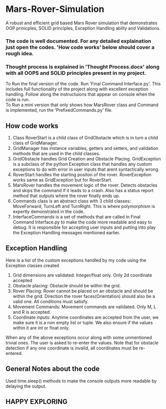 # Mars-Rover-Simulation
A robust and efficient grid based Mars Rover simulation that demonstrates OOP prinicples, SOLID principles, Exception Handling abilty and Validations.

### The code is well documented. For any detailed explaination just open the codes. 'How code works' below should cover a rough idea.
### Thought process is explained in 'Thought Process.docx' along with all OOPS and SOLID principles present in my project.  
  
To Run the final version of the code. Run 'Final Command Interface.py'. This includes full functionality of the project along with excellent exception handling. Follow along the instructuions that appear on console when the code is run.  
To Run a mini version that only shows how MarsRover class and Command is implemented, run the 'PrefixedCommands.py' file.  

## How code works  
1) Class RoverStart is a child class of GridObstacle which is in turn a child class of GridManager.
2) GridManager has instance variables, getters and setters, and validation methods that are used in the child classes.  
3) GridObstacle handles Grid Creation and Obstacle Placing. GridException is a subclass of the python Exception class that handles any custom exceptions to do with error in user inputs that arent syntactically wrong.
4) RoverStart handles the starting positon of the rover. RoverException works same as GridException but for RoverStart.  
5) MarsRover handles the movement logic of the rover. Detects obstacles and skips the command if it leads to a crash. Also has a status report method that outputs where the rover finally ends up.
6) Commands class is an abstract class with 3 child classes: MoveForward, TurnLeft and TurnRight. This is where polymorphism is expertly demonstrated in the code.
7) InterfaceCommands is a set of methods that are called in Final Command Interface.py to make the code more readable and easy to debug. It is responsible for accepting user inputs and putting into play the Exception Handling messages mentioned earlier.  


## Exception Handling  
Here is a list of the custom exceptions handled by my code using the Exception classes created  
  
1) Grid dimensions are validated: Integer/float only. Only 2d coordinate accepted  
2) Obstacle placing: Obstacle should be within the grid.  
3) Rover Placing: Rover cannot be placed on an obstacle and should be within the grid. Direction the rover faces(Orientation) should also be a valid one. All conditions must satisfy.
4) Movement Commands: Movement commands are validated. Only M, L and R is accepted.  
5) Coordinate inputs: Anytime coordinates are accepted from the user, we make sure it is a non empty list or tuple. We also ensure if the values within it are int or float only.  

When any of the above exceptions occur along with some unmentioned trivial ones. The user is asked to re-enter the values. Note that for obstacle detection if any one coordinate is invalid, all coordinates must be re-entered.  
   

## General Notes about the code  
Used time.sleep() methods to make the console outputs more readable by delaying the output.  

## HAPPY EXPLORING
